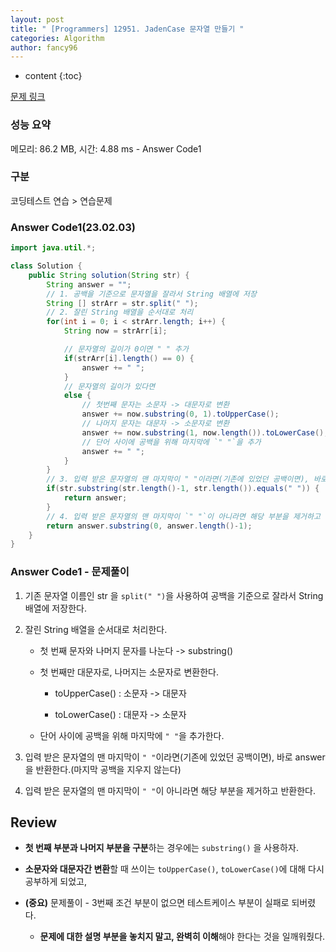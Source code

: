 ```yaml
---
layout: post
title: " [Programmers] 12951. JadenCase 문자열 만들기 "
categories: Algorithm
author: fancy96
---
```

* content
{:toc}

[문제 링크](https://school.programmers.co.kr/learn/courses/30/lessons/12951)

### 성능 요약

메모리: 86.2 MB, 시간: 4.88 ms - Answer Code1

### 구분

코딩테스트 연습 > 연습문제

### Answer Code1(23.02.03)

```java
import java.util.*;

class Solution {
    public String solution(String str) {
        String answer = "";
        // 1. 공백을 기준으로 문자열을 잘라서 String 배열에 저장
        String [] strArr = str.split(" ");
        // 2. 잘린 String 배열을 순서대로 처리
        for(int i = 0; i < strArr.length; i++) {
            String now = strArr[i];

            // 문자열의 길이가 0이면 " " 추가
            if(strArr[i].length() == 0) {
                answer += " ";
            }
            // 문자열의 길이가 있다면
            else {
                // 첫번째 문자는 소문자 -> 대문자로 변환
                answer += now.substring(0, 1).toUpperCase();
                // 나머지 문자는 대문자 -> 소문자로 변환
                answer += now.substring(1, now.length()).toLowerCase();
                // 단어 사이에 공백을 위해 마지막에 `" "`을 추가
                answer += " ";
            }
        }
        // 3. 입력 받은 문자열의 맨 마지막이 " "이라면(기존에 있었던 공백이면), 바로 answer 반환
        if(str.substring(str.length()-1, str.length()).equals(" ")) {
            return answer;
        }
        // 4. 입력 받은 문자열의 맨 마지막이 `" "`이 아니라면 해당 부분을 제거하고 반환
        return answer.substring(0, answer.length()-1);
    }
}
```

### Answer Code1 - 문제풀이

1. 기존 문자열 이름인 str 을 `split(" ")`을 사용하여 공백을 기준으로 잘라서 String 배열에 저장한다.

2. 잘린 String 배열을 순서대로 처리한다.

    * 첫 번째 문자와 나머지 문자를 나눈다 -> substring()

    * 첫 번째만 대문자로, 나머지는 소문자로 변환한다. 

        * toUpperCase() : 소문자 -> 대문자

        * toLowerCase() : 대문자 -> 소문자

    * 단어 사이에 공백을 위해 마지막에 `" "`을 추가한다.

3. 입력 받은 문자열의 맨 마지막이 `" "`이라면(기존에 있었던 공백이면), 바로 answer을 반환한다.(마지막 공백을 지우지 않는다)

4. 입력 받은 문자열의 맨 마지막이 `" "`이 아니라면 해당 부분을 제거하고 반환한다.

## Review

* **첫 번째 부분과 나머지 부분을 구분**하는 경우에는 `substring()` 을 사용하자.

* **소문자와 대문자간 변환**할 때 쓰이는 `toUpperCase()`, `toLowerCase()`에 대해 다시 공부하게 되었고,

* **(중요)** 문제풀이 - 3번째 조건 부분이 없으면 테스트케이스 부분이 실패로 되버렸다. 

    * **문제에 대한 설명 부분을 놓치지 말고, 완벽히 이해**해야 한다는 것을 일깨워줬다.

